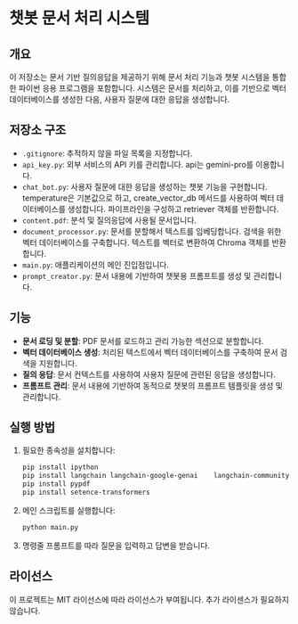 
# 챗봇 문서 처리 시스템

## 개요
이 저장소는 문서 기반 질의응답을 제공하기 위해 문서 처리 기능과 챗봇 시스템을 통합한 파이썬 응용 프로그램을 포함합니다. 시스템은 문서를 처리하고, 이를 기반으로 벡터 데이터베이스를 생성한 다음, 사용자 질문에 대한 응답을 생성합니다.

## 저장소 구조
- `.gitignore`: 추적하지 않을 파일 목록을 지정합니다.
- `api_key.py`: 외부 서비스의 API 키를 관리합니다. api는 gemini-pro를 이용합니다.
- `chat_bot.py`: 사용자 질문에 대한 응답을 생성하는 챗봇 기능을 구현합니다. temperature은 기본값으로 하고, create_vector_db 메서드를 사용하여 벡터 데이터베이스를 생성합니다. 파이프라인을 구성하고 retriever 객체를 반환합니다.
- `content.pdf`: 분석 및 질의응답에 사용될 문서입니다.
- `document_processor.py`: 문서를 분할해서 텍스트를 임베딩합니다. 검색을 위한 벡터 데이터베이스를 구축합니다. 텍스트를 벡터로 변환하여 Chroma 객체를 반환합니다.
- `main.py`: 애플리케이션의 메인 진입점입니다. 
- `prompt_creator.py`: 문서 내용에 기반하여 챗봇용 프롬프트를 생성 및 관리합니다.

## 기능
- **문서 로딩 및 분할**: PDF 문서를 로드하고 관리 가능한 섹션으로 분할합니다.
- **벡터 데이터베이스 생성**: 처리된 텍스트에서 벡터 데이터베이스를 구축하여 문서 검색을 지원합니다.
- **질의 응답**: 문서 컨텍스트를 사용하여 사용자 질문에 관련된 응답을 생성합니다.
- **프롬프트 관리**: 문서 내용에 기반하여 동적으로 챗봇의 프롬프트 템플릿을 생성 및 관리합니다.

## 실행 방법
1. 필요한 종속성을 설치합니다:
   ```bash
   pip install ipython
   pip install langchain langchain-google-genai    langchain-community langchainhub langchain-chroma bs4
   pip install pypdf
   pip install setence-transformers
   ```
2. 메인 스크립트를 실행합니다:
   ```bash
   python main.py
   ```
3. 명령줄 프롬프트를 따라 질문을 입력하고 답변을 받습니다.

## 라이선스
이 프로젝트는 MIT 라이선스에 따라 라이선스가 부여됩니다. 추가 라이센스가 필요하지 
않습니다.